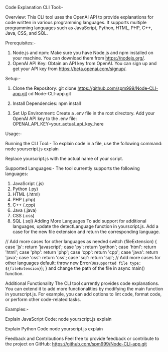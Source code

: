 Code Explanation CLI Tool:-

Overview:
This CLI tool uses the OpenAI API to provide explanations for code written in various programming languages. It supports multiple programming languages such as JavaScript, Python, HTML, PHP, C++, Java, CSS, and SQL.

Prerequisites:-
1. Node.js and npm: Make sure you have Node.js and npm installed on your machine. You can download them from https://nodejs.org/.
2. OpenAI API Key: Obtain an API key from OpenAI. You can sign up and get your API key from https://beta.openai.com/signup/.


Setup:-
1. Clone the Repository:
git clone https://github.com/spm999/Node-CLI-app.git
cd Node-CLI-app.git

2. Install Dependencies:
npm install

3. Set Up Environment:
Create a .env file in the root directory. Add your OpenAI API key to the .env file:
OPENAI_API_KEY=your_actual_api_key_here


Usage:-

Running the CLI Tool:-
To explain code in a file, use the following command:
node yourscript.js explain

Replace yourscript.js with the actual name of your script.

Supported Languages:-
The tool currently supports the following languages:

1. JavaScript (.js)
2. Python (.py)
3. HTML (.html)
4. PHP (.php)
5. C++ (.cpp)
6. Java (.java)
7. CSS (.css)
8. SQL (.sql)
Adding More Languages
To add support for additional languages, update the detectLanguage function in yourscript.js. Add a case for the new file extension and return the corresponding language.

// Add more cases for other languages as needed
switch (fileExtension) {
  case 'js':
    return 'javascript';
  case 'py':
    return 'python';
  case 'html':
    return 'html';
  case 'php':
    return 'php';
  case 'cpp':
    return 'cpp';
  case 'java':
    return 'java';
  case 'css':
    return 'css';
  case 'sql':
    return 'sql';
  // Add more cases for other languages
  default:
    throw new Error(`Unsupported file type: ${fileExtension}`);
}
and change the path of the file in async main() function.



Additional Functionality
The CLI tool currently provides code explanations. You can extend it to add more functionalities by modifying the main function in yourscript.js. For example, you can add options to lint code, format code, or perform other code-related tasks.


Examples:-

Explain JavaScript Code:
node yourscript.js explain

Explain Python Code
node yourscript.js explain


Feedback and Contributions
Feel free to provide feedback or contribute to the project on GitHub: 
https://github.com/spm999/Node-CLI-app.git

















